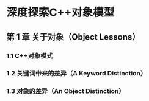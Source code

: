 # 深度探索C++对象模型

## 第 1 章  关于对象（Object Lessons）

### 1.1  C++对象模式



### 1.2  关键词带来的差异（A Keyword Distinction）



### 1.3  对象的差异（An Object Distinction）



